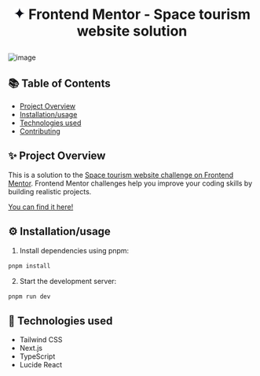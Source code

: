 # <p align="center"><img src="./src/app/icon.png" width="24" height="24" /> Frontend Mentor - Space tourism website solution</p>

![image](https://github.com/Haaguitos/space-tourism/assets/62682824/a4d40b62-548a-4105-9adb-d81faed76071)

## 📚 Table of Contents

- [Project Overview](#project-overview)
- [Installation/usage](#installation)
- [Technologies used](#technologies-used)
- [Contributing](#contributing)

## ✨ Project Overview

This is a solution to the [Space tourism website challenge on Frontend Mentor](https://www.frontendmentor.io/challenges/space-tourism-multipage-website-gRWj1URZ3). Frontend Mentor challenges help you improve your coding skills by building realistic projects. 

[You can find it here!](https://space-tourism-fm.vercel.app/)

## ⚙️ Installation/usage

1. Install dependencies using pnpm:

```sh
pnpm install
```

2. Start the development server:

```sh
pnpm run dev
```

## 🤖 Technologies used

- Tailwind CSS
- Next.js
- TypeScript
- Lucide React
